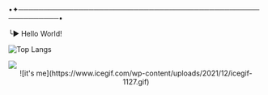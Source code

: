 •✦──────────────────────────────────────────────────────────•

╰► Hello World! 

![Top Langs](https://github-readme-stats.vercel.app/api/top-langs/?username=anuraghazra&hide_progress=true)

<div>
 <a href="https://instagram.com/luise.lizie?igshid=OGQ5ZDc2ODk2ZA==" target="_blank"><img loading="lazy" src="https://img.shields.io/badge/-Instagram-%23E4405F?style=for-the-badge&logo=instagram&logoColor=white" target="_blank"></a>

<div align='center'>
![it's me](https://www.icegif.com/wp-content/uploads/2021/12/icegif-1127.gif)
</div>


